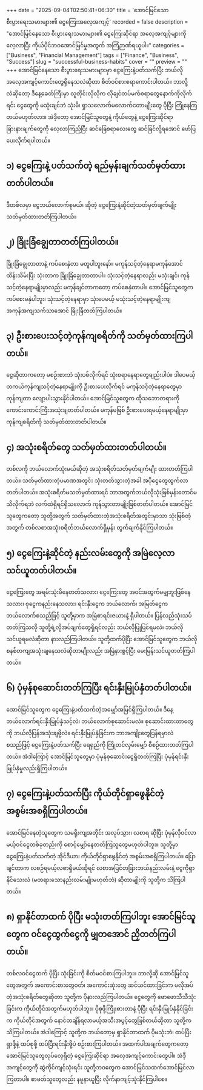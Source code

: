 +++
date = "2025-09-04T02:50:41+06:30"
title = 'အောင်မြင်သော စီးပွားရေးသမားများ၏ ငွေကြေးအလေ့အကျင့်'
recorded = false
description = "အောင်မြင်နေသော စီးပွားရေးသမားများ၏ ငွေကြေးဆိုင်ရာ အလေ့အကျင့်များကို လေ့လာပြီး ကိုယ်ပိုင်ဘဝအောင်မြင်မှုအတွက် အကြံဉာဏ်ရယူပါ။"
categories = ["Business", "Financial Management"]
tags = ["Finance", "Business", "Success"]
slug = "successful-business-habits"
cover = ""
preview = ""
+++
အောင်မြင်နေသော စီးပွားရေးသမားများမှာ ငွေကြေးနဲ့ပတ်သက်ပြီး ဘယ်လိုအလေ့အကျင့်ကောင်းတွေရှိနေသလဲဆိုတာ စိတ်ဝင်စားစရာကောင်းပါတယ်။ ဘာလို့လဲဆိုတော့ ဒီနေ့ခေတ်ကြီးမှာ လူတိုင်းလိုလိုက လိုချင်တပ်မက်စရာတွေနောက်ကိုလိုက်ရင်း ငွေတွေကို မသုံးချင်ဘဲ သုံးမိ၊ ရှာသလောက်မလောက်ငတာမျိုးတွေ ပိုပြီး ကြုံနေကြတယ်မဟုတ်လား။ အဲဒီ့တော့ အောင်မြင်သူတွေနဲ့ ကိုယ်တွေနဲ့ ငွေကြေးဆိုင်ရာခြားနားချက်တွေကို လေ့လာကြည့်ပြီး ဆင်ခြေစရာလေးတွေ ဆင်ခြင်လို့ရအောင် ဖော်ပြပေးလိုက်ရပါတယ်။ 

## ၁) ငွေကြေးနဲ့ ပတ်သက်တဲ့ ရည်မှန်းချက်သတ်မှတ်ထားတတ်ပါတယ်။
ဒီတစ်လမှာ ငွေဘယ်လောက်စုမယ်၊ ဆိုတဲ့ ငွေကြေးနဲ့ဆိုင်တဲ့သတ်မှတ်ချက်မျိုး သတ်မှတ်ထားတတ်ကြပါတယ်။ 

## ၂) ခြိုးခြံချွေတာတတ်ကြပါတယ်။
ခြိုးခြံချွေတာတာနဲ့ ကပ်စေးနှဲတာ မတူပါဘူးနော်။ မကုန်သင့်တဲ့နေရာမကုန်အောင် ထိန်းသိမ်းပြီး သုံးတာက ခြိုးခြံချွေတာတာပါ။ သုံးသင့်တဲ့နေရာလည်း မသုံးချင်၊ ကုန်သင့်တဲ့နေရာမျိုးမှာလည်း မကုန်ချင်တာကတော့ ကပ်စေနှဲတာပါ။ အောင်မြင်သူတွေက ကပ်စေးမနှဲပါဘူး၊ သုံးသင့်တဲ့နေရာမှာ သုံးပေမယ့် မသုံးသင့်တဲ့နေရာမျိုးကျ အကုန်အကျသက်သာအောင် ခြိုးခြံတတ်ကြပါတယ်။ 

## ၃) ဦးစားပေးသင့်တဲ့ကုန်ကျစရိတ်ကို သတ်မှတ်ထားကြပါတယ်။
ငွေဆိုတာကတော့ မစဉ်းစားဘဲ သုံးပစ်လိုက်ရင် သုံးစရာနေရာတွေချည်းပါပဲ။ ဒါပေမယ့် တကယ်ကုန်ကျသင့်တဲ့နေရာမျိုးကို ဦးစားပေးလိုက်ရင် မကုန်သင့်တဲ့နေရာတွေမှာ ကုန်ကျတာ လျော့ပါးသွားနိုင်ပါတယ်။ အောင်မြင်သူတွေက ထိုသဘောတရားကို ကောင်းကောင်းကြီးအသုံးချတတ်ပါတယ်။ မကုန်မဖြစ် ဦးစားပေးရမယ့်နေရာမျိုးမှာ ကုန်ကျစရိတ်ကို သတ်မှတ်ထားတတ်ပါတယ်။ 

## ၄) အသုံးစရိတ်တွေ သတ်မှတ်ထားတတ်ပါတယ်။
တစ်လကို ဘယ်လောက်သုံးမယ်ဆိုတဲ့ အသုံးစရိတ်သတ်မှတ်ချက်မျိုး ထားတတ်ကြပါတယ်။ သတ်မှတ်ထားတဲ့ပမာဏအတွင်း သုံးတတ်သွားတဲ့အခါ အပိုငွေတွေထွက်လာတတ်ပါတယ်။ အသုံးစရိတ်မသတ်မှတ်ထားရင် ဘာအတွက်ဘယ်လိုသုံးဖြစ်မှန်းတောင်မသိလိုက်ရဘဲ လက်ထဲရှိရင်ရှိသလောက် ကုန်သွားတာမျိုးဖြစ်တတ်ပါတယ်။ အောင်မြင်သူတွေကတော့ သူတို့အတွက် သတ်မှတ်ထားတဲ့အသုံးစရိတ်အတွင်းမှာသာ သုံးဖြစ်တဲ့အတွက် တစ်လစာအသုံးစရိတ်ဘယ်လောက်ရှိမှန်း တွက်ချက်နိုင်ကြပါတယ်။ 

## ၅) ငွေကြေးနဲ့ဆိုင်တဲ့ နည်းလမ်းတွေကို အမြဲလေ့လာသင်ယူတတ်ပါတယ်။
ငွေကြေးတွေ အရမ်းသုံးမိနေတတ်သလား၊ ငွေကြေးတွေ အဝင်အထွက်မမျှဘူးဖြစ်နေသလား၊ စုငွေကနည်းနေသလား၊ ရင်းနှီးငွေက ဘယ်လောက်၊ အမြတ်ငွေက ဘယ်လောက်စသည်ဖြင့် သူတို့မှာက အမြဲစာရင်းဇယားနဲ့ ရှိပါတယ်။ ပြန်လည်သုံးသပ်တတ်ကြသလို သူတို့ရဲ့လိုအပ်ချက်တွေရှိရင်လည်း ဘယ်လိုပြုပြင်ရမလဲ၊ ဘယ်လိုသင်ယူရမလဲဆိုတာ နားလည်ကြပါတယ်။ သူတို့ထက်ပိုပြီး အောင်မြင်သူတွေက ဘယ်လိုစနစ်တကျအသုံးချနေသလဲဆိုတာမျိုးလည်း အမြဲနားစွင့်ပြီး မေးမြန်းသင်ယူတတ်ကြပါတယ်။ 

## ၆) ပုံမှန်စုဆောင်းတတ်ကြပြီး ရင်းနှီးမြုပ်နှံတတ်ပါတယ်။
အောင်မြင်သူတွေက ငွေကြေးနဲ့ပတ်သက်တဲ့အမျှော်အမြင်ရှိကြပါတယ်။ ဒီနေ့ဘယ်လောက်ရင်းနှီးမြုပ်နှံသင့်လဲ၊ ဘယ်လောက်စုဆောင်းမလဲ။ စုဆောင်းထားတာတွေကို ဘယ်လိုပြန်အသုံးချဖို့လဲ။ ရင်းနှီးမြုပ်နှံခြင်းက ဘာအကျိုးတွေပြန်ရမှာလဲ စသည်ဖြင့် ငွေကြေးနဲ့ပတ်သက်ပြီး ရေရှည်ကို ကြိုတင်လှမ်းမျှော် စီစဉ်ထားတတ်ကြပါတယ်။ အဲဒါကြောင့် အောင်မြင်သူတွေမှာ ပုံမှန်စုဆောင်းငွေရှိတတ်ကြပြီး ပုံမှန်ရင်းနှီးမြုပ်နှံမှုလည်းရှိကြပါတယ်။ 

## ၇) ငွေကြေးနဲ့ပတ်သက်ပြီး ကိုယ်တိုင်ရှာဖွေနိုင်တဲ့အစွမ်းအစရှိကြပါတယ်။
အောင်မြင်နေတဲ့သူတွေက သမရိုးကျအတိုင်း အလုပ်သွား၊ လစာရ ဆိုပြီး ပုံမှန်လိုဝင်လာမယ့်ဝင်ငွေတစ်ခုတည်းကို စောင့်မျှော်နေတတ်ကြသူတွေမဟုတ်ပါဘူး။ သူတို့မှာ ငွေကြေးနဲ့ပတ်သက်တဲ့ အိုင်ဒီယာ၊ ကိုယ်တိုင်ရှာဖွေနိုင်တဲ့ အစွမ်းအစရှိကြပါတယ်။ ပြောချင်တာက လစဉ်ရမယ့်လစာရှိမယ်ဆိုရင် လစာအပြင်တခြားဘယ်နည်းလမ်းနဲ့ ငွေကိုရှာနိုင်သေးလဲ (မတရားသောနည်းလမ်းမျိုးမဟုတ်ဘဲ) ဆိုတာမျိုးကို သူတို့က သိကြပါတယ်။ 

## ၈) ရှာနိုင်တာထက် ပိုပြီး မသုံးတတ်ကြပါဘူး အောင်မြင်သူတွေက ဝင်ငွေထွက်ငွေကို မျှတအောင် ညှိတတ်ကြပါတယ်။
တစ်လဝင်ငွေထက် ပိုပြီး သုံးခြင်းကို စိတ်မဝင်စားကြပါဘူး။ ဘာလို့ဆို အောင်မြင်သူတွေအတွက် အကောင်းစားတွေဝတ်၊ အကောင်းဆုံးတွေ ဆင်ယင်ထားခြင်းက မလိုအပ်တဲ့အသုံးစရိတ်တွေဆိုတာ သူတို့က ပိုနားလည်ကြပါတယ်။ ငွေတွေကို ဖောဖောသီသီသုံးခြင်းက ကိုယ်တိုင်အတွက်မဟုတ်ပါဘူး။ ပိုစုဖို့ကြိုးစားတာနဲ့ ပိုပြီး ရင်းနှီးမြုပ်နှံနိုင်ခြင်းက ကိုယ်တိုင်အတွက် နောင်တချိန်ရလာမယ့်အသီးအပွင့်တွေဖြစ်တယ်ဆိုတာ သူတို့က သိကြပါတယ်။ အဲဒါကြောင့် သူတို့က ဘယ်တော့မှ ရှာနိုင်တာထက် ပိုမသုံးဘဲ၊ ထပ်ပြီးရှာဖို့နဲ့ ထပ်စုဖို့ ထပ်ပြီးရင်းနှီးဖို့ပဲ စဉ်းစားကြပါတယ်။ အထက်ပါအချက်တွေကတော့ အောင်မြင်သူတွေလုပ်လေ့ရှိတဲ့ ငွေကြေးဆိုင်ရာ အလေ့အကျင့်ကောင်းတွေပါ။ အဲဒီ့အကျင့်တွေကို ဆွဲကိုင်ကျင့်သုံးရင်း သူတို့ဘဝတွေက အောင်မြင်သထက်အောင်မြင်လာကြတာပါ။ စာဖတ်သူတွေလည်း နမူနာယူပြီး လိုက်နာကျင့်သုံးနိုင်ကြပါစေ။